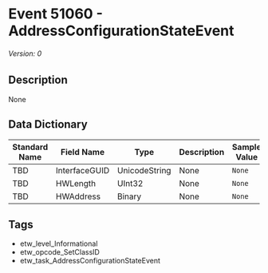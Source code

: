 # Event 51060 - AddressConfigurationStateEvent
###### Version: 0

## Description
None

## Data Dictionary
|Standard Name|Field Name|Type|Description|Sample Value|
|---|---|---|---|---|
|TBD|InterfaceGUID|UnicodeString|None|`None`|
|TBD|HWLength|UInt32|None|`None`|
|TBD|HWAddress|Binary|None|`None`|

## Tags
* etw_level_Informational
* etw_opcode_SetClassID
* etw_task_AddressConfigurationStateEvent